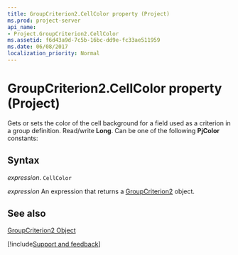 ```yaml
---
title: GroupCriterion2.CellColor property (Project)
ms.prod: project-server
api_name:
- Project.GroupCriterion2.CellColor
ms.assetid: f6d43a9d-7c5b-16bc-dd9e-fc33ae511959
ms.date: 06/08/2017
localization_priority: Normal
---
```



# GroupCriterion2.CellColor property (Project)

Gets or sets the color of the cell background for a field used as a criterion in a group definition. Read/write  **Long**. Can be one of the following **PjColor** constants:


## Syntax

_expression_. `CellColor`

 _expression_ An expression that returns a [GroupCriterion2](./Project.GroupCriterion2.md) object.


## See also


[GroupCriterion2 Object](Project.GroupCriterion2.md)

[!include[Support and feedback](~/includes/feedback-boilerplate.md)]